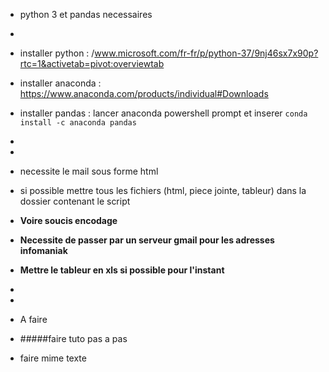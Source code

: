 * python 3 et pandas necessaires
*
* installer python : /www.microsoft.com/fr-fr/p/python-37/9nj46sx7x90p?rtc=1&activetab=pivot:overviewtab
* installer anaconda : https://www.anaconda.com/products/individual#Downloads
* installer pandas : lancer anaconda powershell prompt et inserer ` conda install -c anaconda pandas `
* 
*
* necessite le mail sous forme html
* si possible mettre tous les fichiers (html, piece jointe, tableur) dans la dossier contenant le script
* **Voire soucis encodage**
* **Necessite de passer par un serveur gmail pour les adresses infomaniak**
* **Mettre le tableur en xls si possible pour l'instant**
*
*


* A faire
* #####faire tuto pas a pas
* faire mime texte
